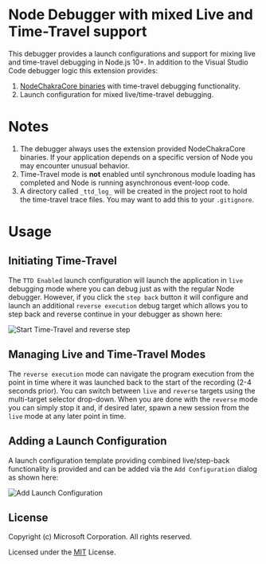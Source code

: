 # Node Debugger with mixed Live and Time-Travel support

This debugger provides a launch configurations and support for mixing live and 
time-travel debugging in Node.js 10+. In addition to the Visual Studio Code 
debugger logic this extension provides:
1. [NodeChakraCore binaries](https://github.com/nodejs/node-chakracore) with 
time-travel debugging functionality.
2. Launch configuration for mixed live/time-travel debugging.

# Notes
1. The debugger always uses the extension provided NodeChakraCore binaries. If 
your application depends on a specific version of Node you may encounter 
unusual behavior.
2. Time-Travel mode is **not** enabled until synchronous module loading has 
completed and Node is running asynchronous event-loop code. 
3. A directory called `_ttd_log_` will be created in the project root to hold 
the time-travel trace files. You may want to add this to your `.gitignore`.


# Usage

## Initiating Time-Travel
The `TTD Enabled` launch configuration will launch the application in `live` 
debugging mode where you can debug just as with the regular Node debugger. 
However, if you click the `step back` button it will configure and launch 
an additional `reverse execution` debug target which allows you to step back 
and reverse continue in your debugger as shown here:

![Start Time-Travel and reverse step](https://github.com/mrkmarron/node-chakracore-time-travel-debugger/raw/master/./images/debug-small.gif)

## Managing Live and Time-Travel Modes
The `reverse execution` mode can navigate the program execution from the point 
in time where it was launched back to the start of the recording (2-4 seconds 
prior). You can switch between `live` and `reverse` targets using the 
multi-target selector drop-down. When you are done with the `reverse` mode
you can simply stop it and, if desired later, spawn a new session from the 
`live` mode at any later point in time. 

## Adding a Launch Configuration
A launch configuration template providing combined live/step-back 
functionality is provided and can be added via the `Add Configuration` dialog 
as shown here:

![Add Launch Configuration](https://github.com/mrkmarron/node-chakracore-time-travel-debugger/raw/master/./images/launch-config-small.gif)

## License

Copyright (c) Microsoft Corporation. All rights reserved.

Licensed under the [MIT](https://github.com/mrkmarron/node-chakracore-time-travel-debugger/blob/master/LICENSE.txt) License.
